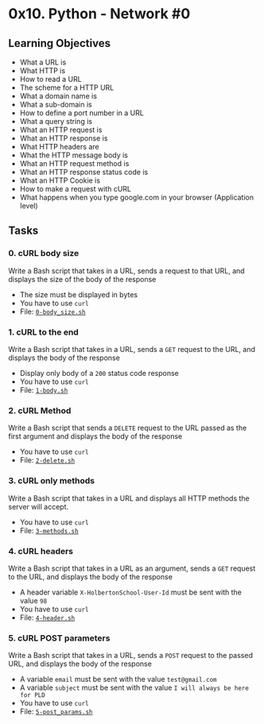 # 0x10. Python - Network #0
## Learning Objectives
-   What a URL is
-   What HTTP is
-   How to read a URL
-   The scheme for a HTTP URL
-   What a domain name is
-   What a sub-domain is
-   How to define a port number in a URL
-   What a query string is
-   What an HTTP request is
-   What an HTTP response is
-   What HTTP headers are
-   What the HTTP message body is
-   What an HTTP request method is
-   What an HTTP response status code is
-   What an HTTP Cookie is
-   How to make a request with cURL
-   What happens when you type google.com in your browser (Application level)

## Tasks

### 0. cURL body size
Write a Bash script that takes in a URL, sends a request to that URL, and displays the size of the body of the response

-   The size must be displayed in bytes
-   You have to use  `curl`
-   File:  [`0-body_size.sh`]()

### 1. cURL to the end
Write a Bash script that takes in a URL, sends a  `GET`  request to the URL, and displays the body of the response

-   Display only body of a  `200`  status code response
-   You have to use  `curl`
-   File:  [`1-body.sh`]()

### 2. cURL Method

Write a Bash script that sends a  `DELETE`  request to the URL passed as the first argument and displays the body of the response

-   You have to use  `curl`
-   File:  [`2-delete.sh`]()

### 3. cURL only methods
Write a Bash script that takes in a URL and displays all HTTP methods the server will accept.

-   You have to use  `curl`
-   File:  [`3-methods.sh`]()

### 4. cURL headers
Write a Bash script that takes in a URL as an argument, sends a  `GET`  request to the URL, and displays the body of the response

-   A header variable  `X-HolbertonSchool-User-Id`  must be sent with the value  `98`
-   You have to use  `curl`
-   File:  [`4-header.sh`]()

### 5. cURL POST parameters

Write a Bash script that takes in a URL, sends a  `POST`  request to the passed URL, and displays the body of the response

-   A variable  `email`  must be sent with the value  `test@gmail.com`
-   A variable  `subject`  must be sent with the value  `I will always be here for PLD`
-   You have to use  `curl`
-   File:  [`5-post_params.sh`]()